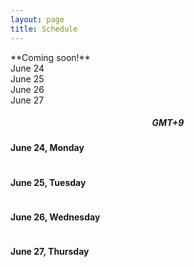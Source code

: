 ```yaml
---
layout: page
title: Schedule
---
```



<script>
const ALL_DAYS = ["07-23", "07-24", "07-25", "07-26"];

function setupActiveDayTab(activeDay) {
    /* First, remove the "active" classname for all tabs */
    ALL_DAYS.forEach(day => {
        let divDay = document.getElementById(`day-${day}`);
        divDay.className = divDay.className.replace("active", "");
    });
    
    /* Then add it to the appropriate day */
    let divDay = document.getElementById(`day-${activeDay}`);
    divDay.className = `${divDay.className} active`;
}

function setupActiveDaySchedule(activeDay) {
    /* First, hide all the schedule blocks */
    ALL_DAYS.forEach(day => {
        let divDay = document.getElementById(`schedule-${day}`);
        divDay.className = divDay.className.replace("active", "");
    });
    
    /* Then display:block to show the appropriate one */
    let divDay = document.getElementById(`schedule-${activeDay}`);
    divDay.className = `${divDay.className} active`;
}

function showScheduleForDay(day) {
    setupActiveDayTab(day);
    setupActiveDaySchedule(day);
}
</script>

<div>
**Coming soon!**
</div>

<div class="schedule-days">
  <div id="day-06-24" class="schedule-day active" onclick="showScheduleForDay('06-24')">June 24</div>
  <div id="day-06-25" class="schedule-day" onclick="showScheduleForDay('06-25')">June 25</div>
  <div id="day-06-26" class="schedule-day" onclick="showScheduleForDay('06-26')">June 26</div>
  <div id="day-06-27" class="schedule-day" onclick="showScheduleForDay('06-27')">June 27</div>
</div>

<h5 style="text-align: center;">
GMT+9
</h5>

<div id="schedule-06-24" class="schedule-block">
    <h4>June 24, Monday</h4>
    <div class="schedule-content">
        <table class="osr-schedule">
            <!-- <tr>
                <td>GMT+9</td>
                <td>OPEN SCIENCE ROOM</td>
            </tr>
            <tr>
                <td>8:00-9:00</td>
                <td>
                    <div><a href="https://ohbm.github.io/osr2023/panel/" target="_blank">Panel:</a> Telehealth as a tool for open data research and sharing</div>
                    <div><a href="https://www.crowdcast.io/e/panel-1-telehealth" target="_blank">Join on Crowdcast</a></div>
                </td>
            </tr>
            <tr>
                <td>10:30-11:30</td>
                <td>
                    <div><a href="https://ohbm.github.io/osr2023/emergent/" target="_blank">Emergent Session:</a> BIDS Townhall</div>
                    <div><a href="https://www.crowdcast.io/e/osr-2023-emergent-1" target="_blank">Join on Crowdcast</a></div>
                </td>
            </tr>
            <tr>
                <td>11:30-12:15</td>
                <td>
                    <div><a href="https://ohbm.github.io/osr2023/tabletalk/" target="_blank">Table Topic Discussion:</a> Telehealth as a tool for open data research and sharing in neurosciences</div>
                    <div><a href="https://www.crowdcast.io/e/osr-table-telehealth" target="_blank">Join on Crowdcast</a></div>
                </td>
            </tr>
            <tr>
                <td>14:15-15:30</td>
                <td>
                    <div><a href="https://ohbm.github.io/osr2023/panel/" target="_blank">Panel:</a> Evolution of Open Publishing (To do or not to do? Lessons learnt!)</div>
                    <div><a href="https://www.crowdcast.io/e/panel-2-evolution-of" target="_blank">Join on Crowdcast</a></div>
                </td>
            </tr>
            <tr>
                <td>16:45-17:30</td>
                <td>
                    <div><a href="https://ohbm.github.io/osr2023/tabletalk/" target="_blank">Table Topic Discussion:</a> Evolution of Open Publishing</div>
                    <div><a href="https://www.crowdcast.io/e/osr-table-evolution-of" target="_blank">Join on Crowdcast</a></div>
                </td>
            </tr> -->
        </table>
    </div>
</div>

<div id="schedule-06-25" class="schedule-block">
    <h4>June 25, Tuesday</h4>
    <div class="schedule-content">
        <table class="osr-schedule">
            <!-- <tr>
                <td>GMT+9</td>
                <td>OPEN SCIENCE ROOM</td>
            </tr>
            <tr>
                <td>8:00-9:00</td>
                <td>
                    <div><a href="https://ohbm.github.io/osr2023/panel/" target="_blank">Panel:</a> Standardization of Code (tips)</div>
                    <div><a href="https://www.crowdcast.io/e/panel-3-standardization" target="_blank">Join on Crowdcast</a></div>
                </td>
            </tr>
            <tr>
                <td>10:30-11:30</td>
                <td>
                    <div><a href="https://ohbm.github.io/osr2023/emergent/" target="_blank">Emergent Session:</a> Developing a community-driven standard file format for brain tractography</div>
                    <div><a href="https://www.crowdcast.io/e/osr-2023-emergent-2" target="_blank">Join on Crowdcast</a></div>
                </td>
            </tr>
            <tr>
                <td>12:15-13:00</td>
                <td>
                    <div><a href="https://ohbm.github.io/osr2023/tabletalk/" target="_blank">Table Topic Discussion:</a> Standardization of Code</div>
                    <div><a href="https://www.crowdcast.io/e/osr-table-standardization" target="_blank">Join on Crowdcast</a></div>
                </td>
            </tr>
            <tr>
                <td>14:45-15:45</td>
                <td>
                    <div><a href="https://ohbm.github.io/osr2023/emergent/" target="_blank">Emergent Session:</a> Discuss ideas for longitudinal simulated datasets for interplay of brain, behavior, and cognition</div>
                    <div><a href="https://www.crowdcast.io/e/osr-2023-emergent-3" target="_blank">Join on Crowdcast</a></div>
                </td>
            </tr> -->
        </table>
    </div>
</div>

<div id="schedule-07-26" class="schedule-block">
    <h4>June 26, Wednesday</h4>
    <div class="schedule-content">
        <table class="osr-schedule">
            <!-- <tr>
                <td>GMT+9</td>
                <td>OPEN SCIENCE ROOM</td>
            </tr>
            <tr>
                <td>8:00-9:00</td>
                <td>
                    <div><a href="https://ohbm.github.io/osr2023/emergent/" target="_blank">Emergent Session:</a> Enabling federated analysis on large datasets with COINSTAC Vaults</div>
                    <div><a href="https://www.crowdcast.io/e/osr-2023-emergent-4" target="_blank">Join on Crowdcast</a></div>
                </td>
            </tr>
            <tr>
                <td>8:00-9:15</td>
                <td>
                    <div>Morning Symposia: Open Science - sustainability through success stories</div>
                </td>
            </tr>
            <tr>
                <td>10:30-11:30</td>
                <td>
                    <div><a href="https://ohbm.github.io/osr2023/panel/" target="_blank">Panel:</a> Open Data Governance and Infrastructure</div>
                    <div><a href="https://www.crowdcast.io/e/panel-4-data-governance" target="_blank">Join on Crowdcast</a></div>
                </td>
            </tr>
            <tr>
                <td>11:45-12:45</td>
                <td>
                    <div><a href="https://ohbm.github.io/osr2023/tabletalk/" target="_blank">Table Topic Discussion:</a> Open Data Governance and Infrastructure - Sharable Resources in Neuroimaging</div>
                    <div><a href="https://www.crowdcast.io/e/osr-table-data-governance" target="_blank">Join on Crowdcast</a></div>
                </td>
            </tr>
            <tr>
                <td>14:00-14:30</td>
                <td>
                    <div>Off Schedule Session: Mathworks</div>
                    <div><a href="https://www.crowdcast.io/c/osr-mathworks" target="_blank">Join on Crowdcast</a></div>
                </td>
            </tr>           
            <tr>
                <td>14:45-16:15</td>
                <td>
                    <div><a href="https://ohbm.github.io/osr2023/emergent/" target="_blank">Emergent Session:</a> Physiopy open meeting: physiology community practices + Challenges for small collaborative software projects</div>
                    <div><a href="https://www.crowdcast.io/e/osr-2023-emergent-5" target="_blank">Join on Crowdcast</a></div>
                </td>
            </tr> -->
        </table>
    </div>
</div>
<div id="schedule-06-27" class="schedule-block">
    <h4>June 27, Thursday</h4>
    <div class="schedule-content">   
        <table class="osr-schedule">
            <!-- <tr>
                <td>GMT+9</td>
                <td>OPEN SCIENCE ROOM</td>
            </tr>
            <tr>
                <td>10:30-11:30</td>
                <td>
                    <div><a href="https://ohbm.github.io/osr2023/panel/" target="_blank">Panel:</a> Large open data repositories: sustainability and global implications of reuse</div>
                    <div><a href="https://www.crowdcast.io/e/panel-5-data-reuse" target="_blank">Join on Crowdcast</a></div>
                </td>
            </tr>
            <tr>
                <td>11:45-12:45</td>
                <td>
                    <div><a href="https://ohbm.github.io/osr2023/tabletalk/" target="_blank">Table Topic Discussion:</a> Large open data repositories: sustainability and global implications of reuse</div>
                    <div><a href="https://www.crowdcast.io/e/osr-table-data-reuse" target="_blank">Join on Crowdcast</a></div>
                </td>
            </tr> -->
        </table>
    </div>
</div>

<div class="schedule-leave-space-before-footer">
</div>

<script>!function(d,s,id){var js,fjs=d.getElementsByTagName(s)[0];if(!d.getElementById(id)){js=d.createElement(s);js.id=id;js.src='https://plugins.eventable.com/eventable.js';fjs.parentNode.insertBefore(js,fjs);}}(document,'script', 'eventable-script');</script>

